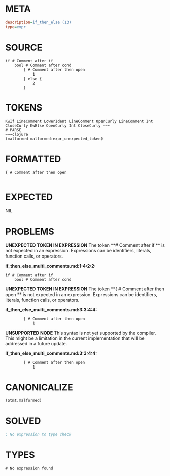 # META
~~~ini
description=if_then_else (13)
type=expr
~~~
# SOURCE
~~~roc
if # Comment after if
	bool # Comment after cond
		{ # Comment after then open
			1
		} else {
			2
		}
~~~
# TOKENS
~~~text
KwIf LineComment LowerIdent LineComment OpenCurly LineComment Int CloseCurly KwElse OpenCurly Int CloseCurly ~~~
# PARSE
~~~clojure
(malformed malformed:expr_unexpected_token)
~~~
# FORMATTED
~~~roc
{ # Comment after then open
			
~~~
# EXPECTED
NIL
# PROBLEMS
**UNEXPECTED TOKEN IN EXPRESSION**
The token **# Comment after if
	** is not expected in an expression.
Expressions can be identifiers, literals, function calls, or operators.

**if_then_else_multi_comments.md:1:4:2:2:**
```roc
if # Comment after if
	bool # Comment after cond
```


**UNEXPECTED TOKEN IN EXPRESSION**
The token **{ # Comment after then open
			** is not expected in an expression.
Expressions can be identifiers, literals, function calls, or operators.

**if_then_else_multi_comments.md:3:3:4:4:**
```roc
		{ # Comment after then open
			1
```


**UNSUPPORTED NODE**
This syntax is not yet supported by the compiler.
This might be a limitation in the current implementation that will be addressed in a future update.

**if_then_else_multi_comments.md:3:3:4:4:**
```roc
		{ # Comment after then open
			1
```


# CANONICALIZE
~~~clojure
(Stmt.malformed)
~~~
# SOLVED
~~~clojure
; No expression to type check
~~~
# TYPES
~~~roc
# No expression found
~~~
